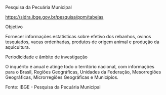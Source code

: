 Pesquisa da Pecuária Municipal

https://sidra.ibge.gov.br/pesquisa/ppm/tabelas

Objetivo

Fornecer informações estatísticas sobre efetivo dos rebanhos, ovinos
tosquiados, vacas ordenhadas, produtos de origem animal e produção da
aquicultura.

Periodicidade e âmbito de investigação

O inquérito é anual e atinge todo o território nacional, com informações para o
Brasil, Regiões Geográficas, Unidades da Federação, Mesorregiões Geográficas,
Microrregiões Geográficas e Municípios.

Fonte: IBGE - Pesquisa da Pecuária Municipal
